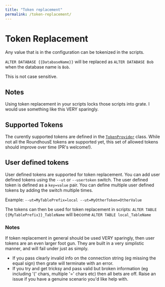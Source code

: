 ```yaml
---
title: "Token replacement"
permalink: /token-replacement/
---
```

# Token Replacement
Any value that is in the configuration can be tokenized in the scripts.

`ALTER DATABASE {{DatabaseName}}` will be replaced as `ALTER DATABASE Bob` when the database name is `Bob`.  

This is not case sensitive.

## Notes
Using token replacement in your scripts locks those scripts into grate. I would use something like this VERY sparingly.

## Supported Tokens
The curently supported tokens are defined in the [`TokenProvider`](../grate/Infrastructure/TokenProvider.cs) class.  While not all the RoundhousE tokens are supported yet, this set of allowed tokens should improve over time (PR's welcome!).
 
## User defined tokens
User defined tokens are supported for token replacement. You can add user defined tokens using the `--ut` or `--usertoken` switch. The user defined token is defined as a `key=value` pair. You can define multiple user defined tokens by adding the switch multiple times.

Example:
`--ut=MyTablePrefix=local --ut=MyOtherToken=OtherValue`

The tokens can then be used for token replacement in scripts:
`ALTER TABLE {{MyTablePrefix}}_TableName` will become `ALTER TABLE local_TableName`

### Notes
If token replacement in general should be used VERY sparingly, then user tokens are an even larger foot gun.  They are built in a very simplistic manner, and will fail under just as simply.

- If you pass clearly invalid info on the connection string (eg missing the equal sign) then grate will terminate with an error.
- If you try and get tricksy and pass valid but broken information (eg including '{' chars, multiple '=' chars etc) then all bets are off.  Raise an issue if you have a genuine scenario you'd like help with.
